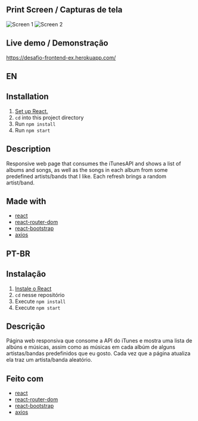 ##  Print Screen / Capturas de tela
![Screen 1](https://github.com/fserafa/desafio/screens/screen1;jpg)
![Screen 2](https://github.com/fserafa/desafio/screens/screen2.jpg)

##  Live demo / Demonstração
https://desafio-frontend-ex.herokuapp.com/

##  EN
##  Installation

1. [Set up React.](https://github.com/facebook/create-react-app)
2. `cd` into this project directory
3. Run `npm install`
4. Run `npm start`

## Description

Responsive web page that consumes the iTunesAPI and shows a list of albums and songs, as well as the songs in each album from some predefined artists/bands that I like. Each refresh brings a random artist/band.

## Made with

- [react](https://github.com/facebook/create-react-app)
- [react-router-dom](https://github.com/ReactTraining/react-router/tree/master/packages/react-router-dom)
- [react-bootstrap](https://github.com/react-bootstrap/react-bootstrap)
- [axios](https://github.com/axios/axios)

##  PT-BR
##  Instalação

1. [Instale o React](https://github.com/facebook/create-react-app)
2. `cd` nesse repositório
3. Execute `npm install`
4. Execute `npm start`

## Descrição

Página web responsiva que consome a API do iTunes e mostra uma lista de albúns e músicas, assim como as músicas em cada albúm de alguns artistas/bandas predefinidos que eu gosto. Cada vez que a página atualiza ela traz um artista/banda aleatório.

## Feito com

- [react](https://github.com/facebook/create-react-app)
- [react-router-dom](https://github.com/ReactTraining/react-router/tree/master/packages/react-router-dom)
- [react-bootstrap](https://github.com/react-bootstrap/react-bootstrap)
- [axios](https://github.com/axios/axios)
